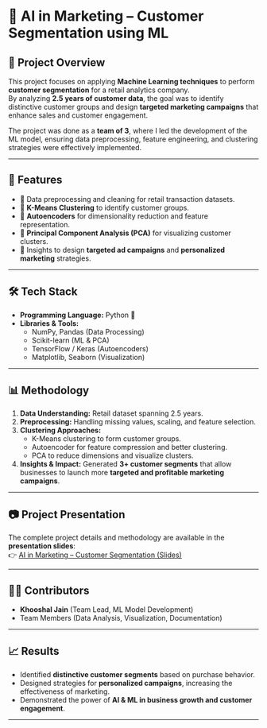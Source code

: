 # 🧠 AI in Marketing – Customer Segmentation using ML

## 📌 Project Overview
This project focuses on applying **Machine Learning techniques** to perform **customer segmentation** for a retail analytics company.  
By analyzing **2.5 years of customer data**, the goal was to identify distinctive customer groups and design **targeted marketing campaigns** that enhance sales and customer engagement.  

The project was done as a **team of 3**, where I led the development of the ML model, ensuring data preprocessing, feature engineering, and clustering strategies were effectively implemented.

---

## 🚀 Features
- 🔹 Data preprocessing and cleaning for retail transaction datasets.  
- 🔹 **K-Means Clustering** to identify customer groups.  
- 🔹 **Autoencoders** for dimensionality reduction and feature representation.  
- 🔹 **Principal Component Analysis (PCA)** for visualizing customer clusters.  
- 🔹 Insights to design **targeted ad campaigns** and **personalized marketing** strategies.  

---

## 🛠️ Tech Stack
- **Programming Language:** Python 🐍  
- **Libraries & Tools:**  
  - NumPy, Pandas (Data Processing)  
  - Scikit-learn (ML & PCA)  
  - TensorFlow / Keras (Autoencoders)  
  - Matplotlib, Seaborn (Visualization)  

---

## 📊 Methodology
1. **Data Understanding:** Retail dataset spanning 2.5 years.  
2. **Preprocessing:** Handling missing values, scaling, and feature selection.  
3. **Clustering Approaches:**  
   - K-Means clustering to form customer groups.  
   - Autoencoder for feature compression and better clustering.  
   - PCA to reduce dimensions and visualize clusters.  
4. **Insights & Impact:** Generated **3+ customer segments** that allow businesses to launch more **targeted and profitable marketing campaigns**.  

---

## 📷 Project Presentation
The complete project details and methodology are available in the **presentation slides**:  
👉 [AI in Marketing – Customer Segmentation (Slides)](./AI+in+Marketing+Slides.pdf)

---

## 👨‍💻 Contributors
- **Khooshal Jain** (Team Lead, ML Model Development)  
- Team Members (Data Analysis, Visualization, Documentation)  

---

## 📈 Results
- Identified **distinctive customer segments** based on purchase behavior.  
- Designed strategies for **personalized campaigns**, increasing the effectiveness of marketing.  
- Demonstrated the power of **AI & ML in business growth and customer engagement**.  

---
